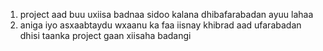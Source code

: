 1) project aad buu uxiisa badnaa sidoo kalana dhibafarabadan ayuu lahaa
2) aniga iyo asxaabtaydu wxaanu ka faa iisnay khibrad aad ufarabadan dhisi taanka project gaan xiisaha badangi

